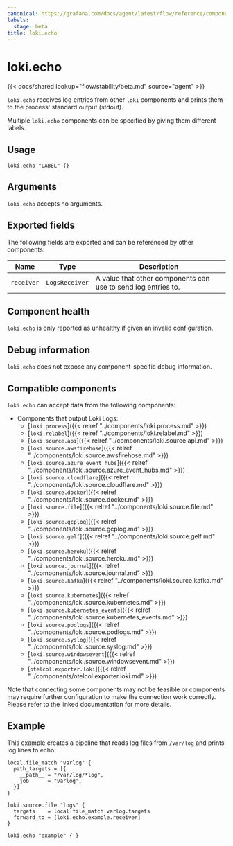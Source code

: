 ```yaml
---
canonical: https://grafana.com/docs/agent/latest/flow/reference/components/loki.echo/
labels:
  stage: beta
title: loki.echo
---
```


# loki.echo

{{< docs/shared lookup="flow/stability/beta.md" source="agent" >}}

`loki.echo` receives log entries from other `loki` components and prints them
to the process' standard output (stdout).

Multiple `loki.echo` components can be specified by giving them
different labels.

## Usage

```river
loki.echo "LABEL" {}
```

## Arguments

`loki.echo` accepts no arguments.

## Exported fields

The following fields are exported and can be referenced by other components:

Name | Type | Description
---- | ---- | -----------
`receiver` | `LogsReceiver` | A value that other components can use to send log entries to.

## Component health

`loki.echo` is only reported as unhealthy if given an invalid configuration.

## Debug information

`loki.echo` does not expose any component-specific debug information.

<!-- START GENERATED COMPATIBLE COMPONENTS -->

## Compatible components

`loki.echo` can accept data from the following components:

- Components that output Loki Logs:
  - [`loki.process`]({{< relref "../components/loki.process.md" >}})
  - [`loki.relabel`]({{< relref "../components/loki.relabel.md" >}})
  - [`loki.source.api`]({{< relref "../components/loki.source.api.md" >}})
  - [`loki.source.awsfirehose`]({{< relref "../components/loki.source.awsfirehose.md" >}})
  - [`loki.source.azure_event_hubs`]({{< relref "../components/loki.source.azure_event_hubs.md" >}})
  - [`loki.source.cloudflare`]({{< relref "../components/loki.source.cloudflare.md" >}})
  - [`loki.source.docker`]({{< relref "../components/loki.source.docker.md" >}})
  - [`loki.source.file`]({{< relref "../components/loki.source.file.md" >}})
  - [`loki.source.gcplog`]({{< relref "../components/loki.source.gcplog.md" >}})
  - [`loki.source.gelf`]({{< relref "../components/loki.source.gelf.md" >}})
  - [`loki.source.heroku`]({{< relref "../components/loki.source.heroku.md" >}})
  - [`loki.source.journal`]({{< relref "../components/loki.source.journal.md" >}})
  - [`loki.source.kafka`]({{< relref "../components/loki.source.kafka.md" >}})
  - [`loki.source.kubernetes`]({{< relref "../components/loki.source.kubernetes.md" >}})
  - [`loki.source.kubernetes_events`]({{< relref "../components/loki.source.kubernetes_events.md" >}})
  - [`loki.source.podlogs`]({{< relref "../components/loki.source.podlogs.md" >}})
  - [`loki.source.syslog`]({{< relref "../components/loki.source.syslog.md" >}})
  - [`loki.source.windowsevent`]({{< relref "../components/loki.source.windowsevent.md" >}})
  - [`otelcol.exporter.loki`]({{< relref "../components/otelcol.exporter.loki.md" >}})


Note that connecting some components may not be feasible or components may require further configuration to make the connection work correctly. Please refer to the linked documentation for more details.

<!-- END GENERATED COMPATIBLE COMPONENTS -->

## Example

This example creates a pipeline that reads log files from `/var/log` and
prints log lines to echo:

```river
local.file_match "varlog" {
  path_targets = [{
    __path__ = "/var/log/*log",
    job      = "varlog",
  }]
}

loki.source.file "logs" {
  targets    = local.file_match.varlog.targets
  forward_to = [loki.echo.example.receiver]
}

loki.echo "example" { }
```
